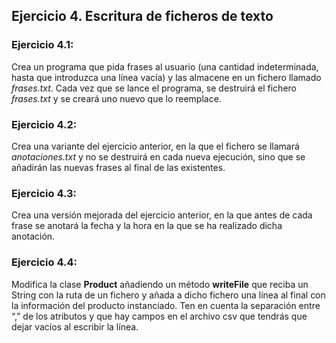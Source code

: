 ## Ejercicio 4. Escritura de ficheros de texto
### Ejercicio 4.1:
Crea un programa que pida frases al usuario (una cantidad indeterminada, hasta que introduzca una línea
vacía) y las almacene en un fichero llamado <i>frases.txt</i>. Cada vez que se lance el programa, se destruirá el
fichero <i>frases.txt</i> y se creará uno nuevo que lo reemplace.
### Ejercicio 4.2:
Crea una variante del ejercicio anterior, en la que el fichero se llamará <i>anotaciones.txt</i> y no se destruirá en
cada nueva ejecución, sino que se añadirán las nuevas frases al final de las existentes.
### Ejercicio 4.3:
Crea una versión mejorada del ejercicio anterior, en la que antes de cada frase se anotará la fecha y la hora
en la que se ha realizado dicha anotación.
### Ejercicio 4.4:
Modifica la clase <b>Product</b> añadiendo un método <b>writeFile</b> que reciba un String con la ruta de un fichero y
añada a dicho fichero una línea al final con la información del producto instanciado. Ten en cuenta la
separación entre “,” de los atributos y que hay campos en el archivo csv que tendrás que dejar vacíos al
escribir la línea.